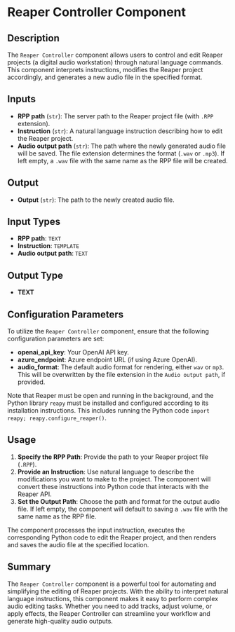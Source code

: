 # Reaper Controller Component

## Description

The `Reaper Controller` component allows users to control and edit Reaper projects (a digital audio workstation) through natural language commands. This component interprets instructions, modifies the Reaper project accordingly, and generates a new audio file in the specified format.

## Inputs

- **RPP path** (`str`): The server path to the Reaper project file (with `.RPP` extension).
- **Instruction** (`str`): A natural language instruction describing how to edit the Reaper project.
- **Audio output path** (`str`): The path where the newly generated audio file will be saved. The file extension determines the format (`.wav` or `.mp3`). If left empty, a `.wav` file with the same name as the RPP file will be created.

## Output

- **Output** (`str`): The path to the newly created audio file.

## Input Types

- **RPP path**: `TEXT`
- **Instruction**: `TEMPLATE`
- **Audio output path**: `TEXT`

## Output Type

- **TEXT**

## Configuration Parameters

To utilize the `Reaper Controller` component, ensure that the following configuration parameters are set:

- **openai_api_key**: Your OpenAI API key.
- **azure_endpoint**: Azure endpoint URL (if using Azure OpenAI).
- **audio_format**: The default audio format for rendering, either `wav` or `mp3`. This will be overwritten by the file extension in the `Audio output path`, if provided.

Note that Reaper must be open and running in the background, and the Python library `reapy` must be installed and configured according to its installation instructions. This includes running the Python code `import reapy; reapy.configure_reaper()`.

## Usage

1. **Specify the RPP Path**: Provide the path to your Reaper project file (`.RPP`).
2. **Provide an Instruction**: Use natural language to describe the modifications you want to make to the project. The component will convert these instructions into Python code that interacts with the Reaper API.
3. **Set the Output Path**: Choose the path and format for the output audio file. If left empty, the component will default to saving a `.wav` file with the same name as the RPP file.

The component processes the input instruction, executes the corresponding Python code to edit the Reaper project, and then renders and saves the audio file at the specified location.

## Summary

The `Reaper Controller` component is a powerful tool for automating and simplifying the editing of Reaper projects. With the ability to interpret natural language instructions, this component makes it easy to perform complex audio editing tasks. Whether you need to add tracks, adjust volume, or apply effects, the Reaper Controller can streamline your workflow and generate high-quality audio outputs.